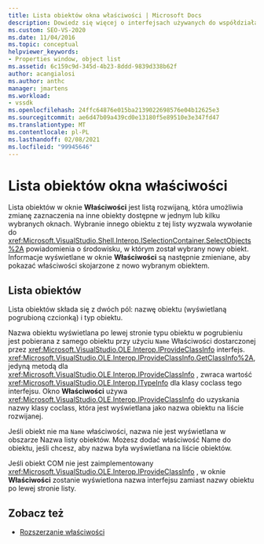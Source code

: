 ```yaml
---
title: Lista obiektów okna właściwości | Microsoft Docs
description: Dowiedz się więcej o interfejsach używanych do współdziałania z listą obiektów w okno Właściwości w środowisku IDE programu Visual Studio.
ms.custom: SEO-VS-2020
ms.date: 11/04/2016
ms.topic: conceptual
helpviewer_keywords:
- Properties window, object list
ms.assetid: 6c159c9d-345d-4b23-8ddd-9839d338b62f
author: acangialosi
ms.author: anthc
manager: jmartens
ms.workload:
- vssdk
ms.openlocfilehash: 24ffc64876e015ba2139022698576e04b12625e3
ms.sourcegitcommit: ae6d47b09a439cd0e13180f5e89510e3e347fd47
ms.translationtype: MT
ms.contentlocale: pl-PL
ms.lasthandoff: 02/08/2021
ms.locfileid: "99945646"
---
```

# <a name="properties-window-object-list"></a>Lista obiektów okna właściwości
Lista obiektów w oknie **Właściwości** jest listą rozwijaną, która umożliwia zmianę zaznaczenia na inne obiekty dostępne w jednym lub kilku wybranych oknach. Wybranie innego obiektu z tej listy wyzwala wywołanie do <xref:Microsoft.VisualStudio.Shell.Interop.ISelectionContainer.SelectObjects%2A> powiadomienia o środowisku, w którym został wybrany nowy obiekt. Informacje wyświetlane w oknie **Właściwości** są następnie zmieniane, aby pokazać właściwości skojarzone z nowo wybranym obiektem.

## <a name="the-object-list"></a>Lista obiektów
 Lista obiektów składa się z dwóch pól: nazwę obiektu (wyświetlaną pogrubioną czcionką) i typ obiektu.

 Nazwa obiektu wyświetlana po lewej stronie typu obiektu w pogrubieniu jest pobierana z samego obiektu przy użyciu `Name` Właściwości dostarczonej przez <xref:Microsoft.VisualStudio.OLE.Interop.IProvideClassInfo> interfejs. <xref:Microsoft.VisualStudio.OLE.Interop.IProvideClassInfo.GetClassInfo%2A>, jedyną metodą dla <xref:Microsoft.VisualStudio.OLE.Interop.IProvideClassInfo> , zwraca wartość <xref:Microsoft.VisualStudio.OLE.Interop.ITypeInfo> dla klasy coclass tego interfejsu. Okno **Właściwości** używa <xref:Microsoft.VisualStudio.OLE.Interop.IProvideClassInfo> do uzyskania nazwy klasy coclass, która jest wyświetlana jako nazwa obiektu na liście rozwijanej.

 Jeśli obiekt nie ma `Name` właściwości, nazwa nie jest wyświetlana w obszarze Nazwa listy obiektów. Możesz dodać właściwość Name do obiektu, jeśli chcesz, aby nazwa była wyświetlana na liście obiektów.

 Jeśli obiekt COM nie jest zaimplementowany <xref:Microsoft.VisualStudio.OLE.Interop.IProvideClassInfo> , w oknie **Właściwości** zostanie wyświetlona nazwa interfejsu zamiast nazwy obiektu po lewej stronie listy.

## <a name="see-also"></a>Zobacz też
- [Rozszerzanie właściwości](../../extensibility/internals/extending-properties.md)
